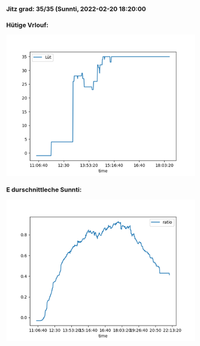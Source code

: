 ### Jitz grad: 35/35 (Sunnti, 2022-02-20 18:20:00

### Hütige Vrlouf:
![Graph](Today.png)

### E durschnittleche Sunnti:
![Graph](Sunnti.png)